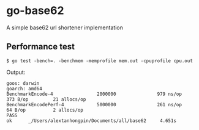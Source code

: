 # go-base62
A simple base62 url shortener implementation

## Performance test

```
$ go test -bench=. -benchmem -memprofile mem.out -cpuprofile cpu.out
```

Output:

```
goos: darwin
goarch: amd64
BenchmarkEncode-4                2000000               979 ns/op             373 B/op         21 allocs/op
BenchmarkEncodePerf-4            5000000               261 ns/op              64 B/op          2 allocs/op
PASS
ok      _/Users/alextanhongpin/Documents/all/base62     4.651s
```
